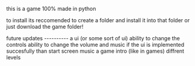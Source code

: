 this is a game 100% made in python


to install its reccomended to create a folder and install it into that folder
or just download the game folder!

future updates ----------
a ui (or some sort of ui) 
ability to change the controls 
ability to change the volume and music
if the ui is implemented succesfully than start screen music
a game intro (like in games)
diffrent levels
